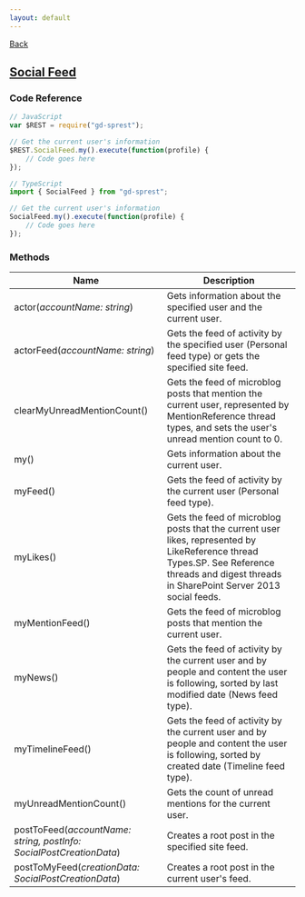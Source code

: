 ```yaml
---
layout: default
---
```

<div class="page-info" markdown="1">

[Back](/api)
## [Social Feed](https://docs.microsoft.com/en-us/sharepoint/dev/general-development/social-feed-rest-api-reference-for-sharepoint)

</div>

### Code Reference
```ts
// JavaScript
var $REST = require("gd-sprest");

// Get the current user's information
$REST.SocialFeed.my().execute(function(profile) {
    // Code goes here
});

// TypeScript
import { SocialFeed } from "gd-sprest";

// Get the current user's information
SocialFeed.my().execute(function(profile) {
    // Code goes here
});
```

### Methods

| Name | Description |
| --- | --- |
| actor(_accountName: string_) | Gets information about the specified user and the current user. |
| actorFeed(_accountName: string_) | Gets the feed of activity by the specified user (Personal feed type) or gets the specified site feed. |
| clearMyUnreadMentionCount() | Gets the feed of microblog posts that mention the current user, represented by MentionReference thread types, and sets the user's unread mention count to 0. |
| my() | Gets information about the current user. |
| myFeed() | Gets the feed of activity by the current user (Personal feed type). |
| myLikes() | Gets the feed of microblog posts that the current user likes, represented by LikeReference thread Types.SP. See Reference threads and digest threads in SharePoint Server 2013 social feeds. |
| myMentionFeed() | Gets the feed of microblog posts that mention the current user. |
| myNews() | Gets the feed of activity by the current user and by people and content the user is following, sorted by last modified date (News feed type). |
| myTimelineFeed() | Gets the feed of activity by the current user and by people and content the user is following, sorted by created date (Timeline feed type). |
| myUnreadMentionCount() | Gets the count of unread mentions for the current user. |
| postToFeed(_accountName: string, postInfo: SocialPostCreationData_) | Creates a root post in the specified site feed. |
| postToMyFeed(_creationData: SocialPostCreationData_) | Creates a root post in the current user's feed. |